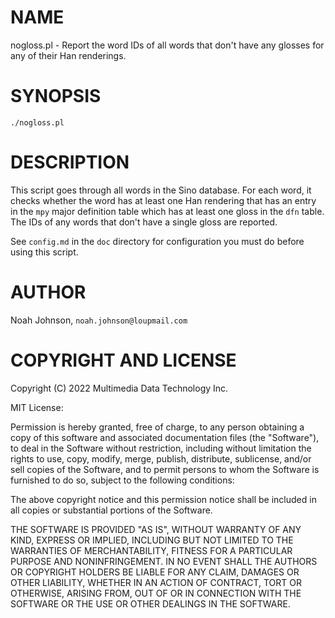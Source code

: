 # NAME

nogloss.pl - Report the word IDs of all words that don't have any
glosses for any of their Han renderings.

# SYNOPSIS

    ./nogloss.pl

# DESCRIPTION

This script goes through all words in the Sino database.  For each word,
it checks whether the word has at least one Han rendering that has an
entry in the `mpy` major definition table which has at least one gloss
in the `dfn` table.  The IDs of any words that don't have a single
gloss are reported.

See `config.md` in the `doc` directory for configuration you must do
before using this script.

# AUTHOR

Noah Johnson, `noah.johnson@loupmail.com`

# COPYRIGHT AND LICENSE

Copyright (C) 2022 Multimedia Data Technology Inc.

MIT License:

Permission is hereby granted, free of charge, to any person obtaining a
copy of this software and associated documentation files
(the "Software"), to deal in the Software without restriction, including
without limitation the rights to use, copy, modify, merge, publish,
distribute, sublicense, and/or sell copies of the Software, and to
permit persons to whom the Software is furnished to do so, subject to
the following conditions:

The above copyright notice and this permission notice shall be included
in all copies or substantial portions of the Software.

THE SOFTWARE IS PROVIDED "AS IS", WITHOUT WARRANTY OF ANY KIND, EXPRESS
OR IMPLIED, INCLUDING BUT NOT LIMITED TO THE WARRANTIES OF
MERCHANTABILITY, FITNESS FOR A PARTICULAR PURPOSE AND NONINFRINGEMENT.
IN NO EVENT SHALL THE AUTHORS OR COPYRIGHT HOLDERS BE LIABLE FOR ANY
CLAIM, DAMAGES OR OTHER LIABILITY, WHETHER IN AN ACTION OF CONTRACT,
TORT OR OTHERWISE, ARISING FROM, OUT OF OR IN CONNECTION WITH THE
SOFTWARE OR THE USE OR OTHER DEALINGS IN THE SOFTWARE.
